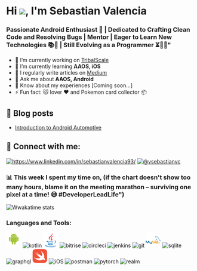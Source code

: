 # Hi <img src="https://media.giphy.com/media/hvRJCLFzcasrR4ia7z/giphy.gif" width="5%">, I'm Sebastian Valencia

### Passionate Android Enthusiast 🤖 | Dedicated to Crafting Clean Code and Resolving Bugs | Mentor | Eager to Learn New Technologies 📚🚀 | Still Evolving as a Programmer ⏳👩‍💻"

- 🔭 I’m currently working on [TribalScale](https://www.tribalscale.com/)
- 🌱 I’m currently learning **AAOS, iOS**
- 📝 I regularly write articles on [Medium](https://medium.com/@vsebastianvc)
- 💬 Ask me about **AAOS, Android**
- 📄 Know about my experiences [Coming soon...]
- ⚡ Fun fact: 🐱 lover ❤️ and Pokemon card collector 📦

## 📕 Blog posts
<!-- BLOG-POST-LIST:START -->
- [Introduction to Android Automotive](https://medium.com/@vsebastianvc/introduction-to-android-automotive-0d4076880d3d?source=rss-52a0fae5e4ca------2)
<!-- BLOG-POST-LIST:END -->

## 🔗 Connect with me:
[<img align="center" src="https://raw.githubusercontent.com/rahuldkjain/github-profile-readme-generator/master/src/images/icons/Social/linked-in-alt.svg" alt="https://www.linkedin.com/in/sebastianvalencia93/" height="30" width="40" />](https://linkedin.com/in/https://www.linkedin.com/in/sebastianvalencia93/)
[<img align="center" src="https://raw.githubusercontent.com/rahuldkjain/github-profile-readme-generator/master/src/images/icons/Social/medium.svg" alt="@vsebastianvc" height="30" width="40" />](https://medium.com/@vsebastianvc)

### 📊 This week I spent my time on, (if the chart doesn't show too many hours, blame it on the meeting marathon – surviving one pixel at a time! 😅 #DeveloperLeadLife")
![Wwakatime stats](https://github-readme-stats-taupe-two.vercel.app/api/wakatime?username=vsebastianvc&hide_title=true&hide_border=true&langs_count=5&bg_color=00000000&text_color=777)

### Languages and Tools:
<p>
  <!-- Android Development -->
  <img src="https://raw.githubusercontent.com/devicons/devicon/master/icons/android/android-original-wordmark.svg" alt="android" width="40" height="40"/>
  <img src="https://www.vectorlogo.zone/logos/kotlinlang/kotlinlang-icon.svg" alt="kotlin" width="40" height="40"/>
  <img src="https://raw.githubusercontent.com/devicons/devicon/master/icons/java/java-original.svg" alt="java" width="40" height="40"/>
  
  <!-- Continuous Integration/Build -->
  <img src="https://www.vectorlogo.zone/logos/bitriseio/bitriseio-icon.svg" alt="bitrise" width="40" height="40"/>
  <img src="https://www.vectorlogo.zone/logos/circleci/circleci-icon.svg" alt="circleci" width="40" height="40"/>
  <img src="https://www.vectorlogo.zone/logos/jenkins/jenkins-icon.svg" alt="jenkins" width="40" height="40"/>
  
  <!-- Version Control -->
  <img src="https://www.vectorlogo.zone/logos/git-scm/git-scm-icon.svg" alt="git" width="40" height="40"/>
  
  <!-- Database -->
  <img src="https://raw.githubusercontent.com/devicons/devicon/master/icons/mysql/mysql-original-wordmark.svg" alt="mysql" width="40" height="40"/>
  <img src="https://www.vectorlogo.zone/logos/sqlite/sqlite-icon.svg" alt="sqlite" width="40" height="40"/>
  
  <!-- API/Networking -->
  <img src="https://www.vectorlogo.zone/logos/graphql/graphql-icon.svg" alt="graphql" width="40" height="40"/>
  
  <!-- Mobile Development (General) -->
  <img src="https://raw.githubusercontent.com/devicons/devicon/master/icons/swift/swift-original.svg" alt="swift" width="40" height="40"/>
  <img src="https://www.vectorlogo.zone/logos/apple/apple-icon.svg" alt="iOS" width="40" height="40"/>
  
  <!-- Miscellaneous -->
  <img src="https://www.vectorlogo.zone/logos/getpostman/getpostman-icon.svg" alt="postman" width="40" height="40"/>
  <img src="https://www.vectorlogo.zone/logos/pytorch/pytorch-icon.svg" alt="pytorch" width="40" height="40"/>
  <img src="https://raw.githubusercontent.com/bestofjs/bestofjs-webui/8665e8c267a0215f3159df28b33c365198101df5/public/logos/realm.svg" alt="realm" width="40" height="40"/>
</p>
